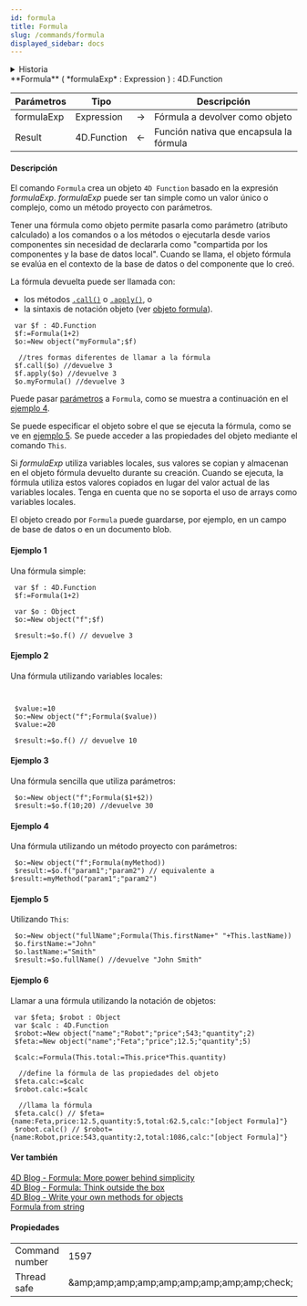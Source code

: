 ```yaml
---
id: formula
title: Formula
slug: /commands/formula
displayed_sidebar: docs
---
```


<details><summary>Historia</summary>

| Lanzamiento | Modificaciones                                         |
| ----------- | ------------------------------------------------------ |
| 17 R6       | Renombrado (New formula -> Formula) |
| 17 R3       | Añadidos                                               |

</details>

<!-- REF #_command_.Formula.Syntax -->**Formula** ( *formulaExp* : Expression ) : 4D.Function<!-- END REF -->

<!-- REF #_command_.Formula.Params -->

| Parámetros | Tipo                        |                             | Descripción                             |
| ---------- | --------------------------- | :-------------------------: | --------------------------------------- |
| formulaExp | Expression                  | &#8594; | Fórmula a devolver como objeto          |
| Result     | 4D.Function | &#8592; | Función nativa que encapsula la fórmula |

<!-- END REF -->

#### Descripción

El comando `Formula` <!-- REF #_command_.Formula.Summary -->crea un objeto `4D Function` basado en la expresión *formulaExp*<!-- END REF -->. *formulaExp* puede ser tan simple como un valor único o complejo, como un método proyecto con parámetros.

Tener una fórmula como objeto permite pasarla como parámetro (atributo calculado) a los comandos o a los métodos o ejecutarla desde varios componentes sin necesidad de declararla como "compartida por los componentes y la base de datos local". Cuando se llama, el objeto fórmula se evalúa en el contexto de la base de datos o del componente que lo creó.

La fórmula devuelta puede ser llamada con:

- los métodos [`.call()`](#call) o [`.apply()`](#apply), o
- la sintaxis de notación objeto (ver [objeto formula](#formula-object)).

```4d
 var $f : 4D.Function
 $f:=Formula(1+2)
 $o:=New object("myFormula";$f)

  //tres formas diferentes de llamar a la fórmula
 $f.call($o) //devuelve 3
 $f.apply($o) //devuelve 3
 $o.myFormula() //devuelve 3
```

Puede pasar [parámetros](#passing-parameters) a `Formula`, como se muestra a continuación en el [ejemplo 4](#example-4).

Se puede especificar el objeto sobre el que se ejecuta la fórmula, como se ve en [ejemplo 5](#ejemplo-5). Se puede acceder a las propiedades del objeto mediante el comando `This`.

Si *formulaExp* utiliza variables locales, sus valores se copian y almacenan en el objeto fórmula devuelto durante su creación. Cuando se ejecuta, la fórmula utiliza estos valores copiados en lugar del valor actual de las variables locales. Tenga en cuenta que no se soporta el uso de arrays como variables locales.

El objeto creado por `Formula` puede guardarse, por ejemplo, en un campo de base de datos o en un documento blob.

#### Ejemplo 1

Una fórmula simple:

```4d
 var $f : 4D.Function
 $f:=Formula(1+2)

 var $o : Object
 $o:=New object("f";$f)

 $result:=$o.f() // devuelve 3
```

#### Ejemplo 2

Una fórmula utilizando variables locales:

```4d


 $value:=10
 $o:=New object("f";Formula($value))
 $value:=20

 $result:=$o.f() // devuelve 10
```

#### Ejemplo 3

Una fórmula sencilla que utiliza parámetros:

```4d
 $o:=New object("f";Formula($1+$2))
 $result:=$o.f(10;20) //devuelve 30
```

#### Ejemplo 4

Una fórmula utilizando un método proyecto con parámetros:

```4d
 $o:=New object("f";Formula(myMethod))
 $result:=$o.f("param1";"param2") // equivalente a $result:=myMethod("param1";"param2")
```

#### Ejemplo 5

Utilizando `This`:

```4d
 $o:=New object("fullName";Formula(This.firstName+" "+This.lastName))
 $o.firstName:="John"
 $o.lastName:="Smith"
 $result:=$o.fullName() //devuelve "John Smith"
```

#### Ejemplo 6

Llamar a una fórmula utilizando la notación de objetos:

```4d
 var $feta; $robot : Object
 var $calc : 4D.Function
 $robot:=New object("name";"Robot";"price";543;"quantity";2)
 $feta:=New object("name";"Feta";"price";12.5;"quantity";5)

 $calc:=Formula(This.total:=This.price*This.quantity)

  //define la fórmula de las propiedades del objeto
 $feta.calc:=$calc
 $robot.calc:=$calc

  //llama la fórmula
 $feta.calc() // $feta={name:Feta,price:12.5,quantity:5,total:62.5,calc:"[object Formula]"}
 $robot.calc() // $robot={name:Robot,price:543,quantity:2,total:1086,calc:"[object Formula]"}
```

#### Ver también

[4D Blog - Formula: More power behind simplicity](https://blog.4d.com/new-formula-more-power-behind-simplicity/)\
[4D Blog - Formula: Think outside the box](https://blog.4d.com/new-formula-think-outside-the-box/)\
[4D Blog - Write your own methods for objects](https://blog.4d.com/write-your-own-methods-for-objects/)\
[Formula from string](formula-from-string.md)

#### Propiedades

|                |                                                                     |
| -------------- | ------------------------------------------------------------------- |
| Command number | 1597                                                                |
| Thread safe    | &amp;amp;amp;amp;amp;amp;amp;amp;amp;amp;check; |
